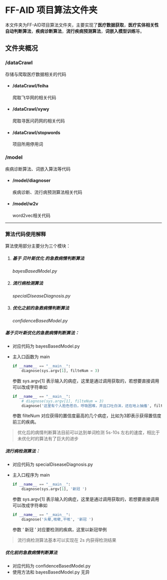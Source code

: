 # FF-AID 项目算法文件夹

本文件夹为FF-AID项目算法文件夹，主要实现了**医疗数据获取**，**医疗实体相关性自动判断算法**，**疾病诊断算法**，**流行疾病预测算法**，**词嵌入模型训练**等。

## 文件夹概况


### /dataCrawl
存储与爬取医疗数据相关的代码
* #### /dataCrawl/feiha
  爬取飞华网的相关代码
* #### /dataCrawl/xywy
  爬取寻医问药网的相关代码
* #### /dataCrawl/stopwords
  项目所用停用词

### /model
疾病诊断算法、词嵌入算法等代码
* #### /model/diagnoser
  疾病诊断、流行病预测算法相关代码
* #### /model/w2v
  word2vec相关代码
--- 
### 算法代码使用解释
  算法使用部分主要分为三个模块：

1. ##### 基于 ***贝叶斯优化***  的急救病情判断算法 

   *bayesBasedModel.py*

2. ##### 流行病检测算法                                   

   *specialDiseaseDiagnosis.py*

3. ##### 优化之前的急救病情判断算法

   *confidenceBasedModel.py*



##### 基于贝叶斯优化的急救病情判断算法：

- 对应代码为 bayesBasedModel.py 

- 主入口函数为 main 

  ``` python
  if __name__ == "__main__":
      diagnose(sys.argv[1], filteNum = 3)
  ```

  参数 sys.argv[1] 表示输入的病症，这里是通过调用获取的，若想要直接调用可以改成字符串如

  ```python
  if __name__ == "__main__":
      # diagnose(sys.argv[1], filteNum = 3)
      diagnose('这里有个人脸色苍白，呼吸困难，并且口吐白沫，还在地上抽搐', filteNum = 3)
  ```

  参数 filteNum 对应获得的置信度最高的几个病症，比如为3即表示获得置信度前三的疾病。

  

> 优化后的病情判断算法目前可以达到单词检测 5s-10s 左右的速度，相比于未优化时的算法有了巨大的进步



##### 流行病检测算法：

- 对应代码为 specialDiseaseDiagnosis.py

- 主入口程序为 main

  ```python
  if __name__ == "__main__":
      diagnose(sys.argv[1], '新冠 ')
  ```

  参数 sys.argv[1] 表示输入的病症，这里是通过调用获取的，若想要直接调用可以改成字符串如

  ```python
  if __name__ == "__main__":
      diagnose('头晕,咳嗽,干咳', '新冠 ')
  ```

  参数 ‘ 新冠 ’ 对应要检测的疾病，这里以新冠举例



> 流行病检测算法基本可以实现在 2s 内获得检测结果



##### 优化前的急救病情判断算法

- 对应代码为 confidenceBasedModel.py
- 使用方法和 bayesBasedModel.py 无异
